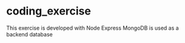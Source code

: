 # coding_exercise

This exercise is developed with Node Express
MongoDB is used as a backend database
